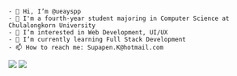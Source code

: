 ```
- 👋 Hi, I’m @ueayspp
- 🪷 I'm a fourth-year student majoring in Computer Science at Chulalongkorn University 
- 👀 I’m interested in Web Development, UI/UX
- 🌱 I’m currently learning Full Stack Development
- 📫 How to reach me: Supapen.K@hotmail.com
```

<img src="https://github-readme-stats.vercel.app/api?username=ueayspp&show_icons=true"/>
<img src="https://github-readme-stats.vercel.app/api/top-langs/?username=ueayspp&layout=compact"/>

<!---
ueayspp/ueayspp is a ✨ special ✨ repository because its `README.md` (this file) appears on your GitHub profile.
You can click the Preview link to take a look at your changes.
--->
